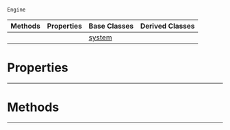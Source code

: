  `Engine`

|Methods|Properties|Base Classes|Derived Classes|
|---|---|---|---|
| | |[system](https://github.com/PlasmaEngine/PlasmaDocs/blob/master/code_reference/class_reference/system.markdown)| |


 #  Properties


---  
 #  Methods


---  
 

 